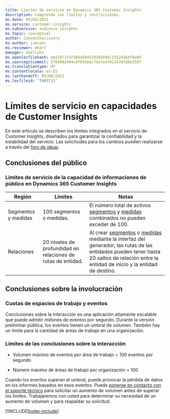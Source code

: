 ```yaml
---
title: Límites de servicio en Dynamics 365 Customer Insights
description: Comprenda los límites y restricciones.
ms.date: 09/03/2021
ms.service: customer-insights
ms.subservice: audience-insights
ms.topic: conceptual
author: JimsonChalissery
ms.author: jimsonc
ms.reviewer: mhart
manager: shellyha
ms.openlocfilehash: eba7871faf304d5945191b5b9bc215243b4f8a05
ms.sourcegitcommit: 5704002484cdf85ebbcf4e7e4fd12470fd8e259f
ms.translationtype: HT
ms.contentlocale: es-ES
ms.lasthandoff: 09/08/2021
ms.locfileid: "7483711"
---
```

# <a name="service-limits-in-customer-insights-capabilities"></a>Límites de servicio en capacidades de Customer Insights

En este artículo se describen los límites integrados en el servicio de Customer Insights, diseñados para garantizar la confiabilidad y la estabilidad del servicio. Las solicitudes para los cambios pueden realizarse a través del [foro de ideas](https://go.microsoft.com/fwlink/?linkid=2074172). 

## <a name="audience-insights"></a>Conclusiones del público

### <a name="service-limits-in-dynamics-365-customer-insights-audience-insights-capability"></a>Límites de servicio de la capacidad de informaciones de público en Dynamics 365 Customer Insights

| Región  | Límites  | Notas |
|-------------|---------------------------------------------------------------------|---------------------------------------------------------------------|
| Segmentos y medidas | 100 segmentos o medidas. | El número total de activos [segmentos](audience-insights/segments.md) y [medidas](audience-insights/measures.md) combinados no pueden exceder de 100.  |
| Relaciones | 20 niveles de profundidad en relaciones de rutas de entidad. | Al crear [segmentos](audience-insights/segments.md) o [medidas](audience-insights/measures.md) mediante la interfaz del generador, las rutas de las entidades pueden tener hasta 20 saltos de relación entre la entidad de inicio y la entidad de destino.  |


## <a name="engagement-insights"></a>Conclusiones sobre la involucración

### <a name="workspace-and-event-quotas"></a>Cuotas de espacios de trabajo y eventos

Conclusiones sobre la interacción es una aplicación altamente escalable que puede admitir millones de eventos por segundo. Durante la versión preliminar pública, los eventos tienen un umbral de volumen. También hay un límite para la cantidad de áreas de trabajo en una organización.

### <a name="engagement-insights-limits"></a>Límites de las conclusiones sobre la interacción

- Volumen máximo de eventos por área de trabajo = 100 eventos por segundo

- Número máximo de áreas de trabajo por organización = 100

Cuando los eventos superan el umbral, puede provocar la pérdida de datos en los informes basados en esos eventos. Puede [ponerse en contacto con el soporte técnico](https://go.microsoft.com/fwlink/?linkid=2145734) para solicitar un aumento de volumen antes de superar los límites. Trabajaremos con usted para determinar su necesidad de un aumento de volumen y para respaldar su solicitud.


[!INCLUDE[footer-include](includes/footer-banner.md)]